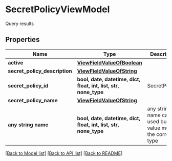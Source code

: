 # SecretPolicyViewModel

Query results

## Properties
Name | Type | Description | Notes
------------ | ------------- | ------------- | -------------
**active** | [**ViewFieldValueOfBoolean**](ViewFieldValueOfBoolean.md) |  | [optional] 
**secret_policy_description** | [**ViewFieldValueOfString**](ViewFieldValueOfString.md) |  | [optional] 
**secret_policy_id** | **bool, date, datetime, dict, float, int, list, str, none_type** | SecretPolicyId | [optional] 
**secret_policy_name** | [**ViewFieldValueOfString**](ViewFieldValueOfString.md) |  | [optional] 
**any string name** | **bool, date, datetime, dict, float, int, list, str, none_type** | any string name can be used but the value must be the correct type | [optional]

[[Back to Model list]](../README.md#documentation-for-models) [[Back to API list]](../README.md#documentation-for-api-endpoints) [[Back to README]](../README.md)


